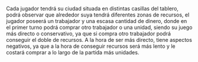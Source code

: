 Cada jugador tendrá su ciudad situada en distintas casillas del tablero, podrá observar 
que alrededor suya tendrá diferentes zonas de recursos, el jugador poseerá un 
trabajador y una escasa cantidad de dinero, donde en el primer turno podrá comprar 
otro trabajador o una unidad, siendo su juego más directo o conservativo, ya que si 
compra otro trabajador podrá conseguir el doble de recursos. A la hora de ser más 
directo, tiene aspectos negativos, ya que a la hora de conseguir recursos será más 
lento y le costará comprar a lo largo de la partida más unidades.      
